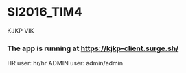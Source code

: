 # SI2016_TIM4
KJKP VIK

### The app is running at https://kjkp-client.surge.sh/

HR user: hr/hr
ADMIN user: admin/admin
